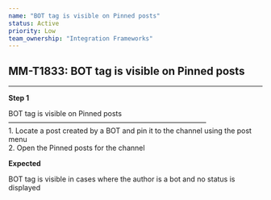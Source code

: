 ```yaml
---
name: "BOT tag is visible on Pinned posts"
status: Active
priority: Low
team_ownership: "Integration Frameworks"
---
```


## MM-T1833: BOT tag is visible on Pinned posts

---

**Step 1**

BOT tag is visible on Pinned posts\
————————————————————————————\
1\. Locate a post created by a BOT and pin it to the channel using the post menu\
2\. Open the Pinned posts for the channel

**Expected**

BOT tag is visible in cases where the author is a bot and no status is displayed
